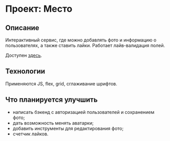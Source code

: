 # Проект: Место
## Описание
Интерактивный сервис, где можно добавлять фото и информацию о пользователях, а также ставить лайки. Работает лайв-валидация полей.

Доступен [здесь](https://alexgusarov.github.io/mesto/). 

## Технологии
Применяются JS, flex, grid, сглаживание шрифтов. 

## Что планируется улучшить
* написать бэкенд с авторизацией пользователей и сохранением фото;
* дать возможность менять аватарки;
* добавить инструменты для редактирования фото;
* счетчик лайков.

